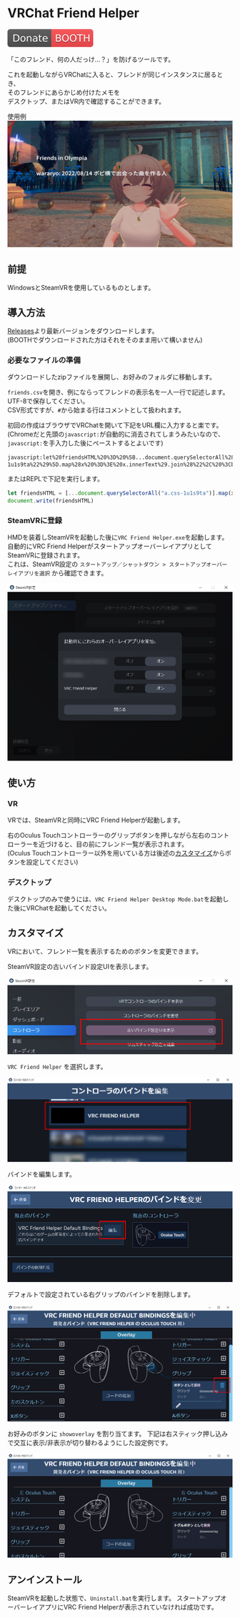 # VRChat Friend Helper

[![Donate: BOOTH](Images/Donate.svg)](https://wararyo.booth.pm/items/4095702)

「このフレンド、何の人だっけ…？」を防げるツールです。

これを起動しながらVRChatに入ると、フレンドが同じインスタンスに居るとき、  
そのフレンドにあらかじめ付けたメモを  
デスクトップ、またはVR内で確認することができます。

使用例
![スクリーンショット](/Images/Example.jpg)

## 前提

WindowsとSteamVRを使用しているものとします。

## 導入方法

[Releases](https://github.com/wararyo/VRChat-friend-helper/releases)より最新バージョンをダウンロードします。  
(BOOTHでダウンロードされた方はそれをそのまま用いて構いません)

### 必要なファイルの準備

ダウンロードしたzipファイルを展開し、お好みのフォルダに移動します。

`friends.csv`を開き、例にならってフレンドの表示名を一人一行で記述します。
UTF-8で保存してください。  
CSV形式ですが、`#`から始まる行はコメントとして扱われます。

初回の作成はブラウザでVRChatを開いて下記をURL欄に入力すると楽です。
(Chromeだと先頭の`javascript:`が自動的に消去されてしまうみたいなので、`javascript:`を手入力した後にペーストするとよいです)

```
javascript:let%20friendsHTML%20%3D%20%5B...document.querySelectorAll%28%22a.css-1u1s9ta%22%29%5D.map%28x%20%3D%3E%20x.innerText%29.join%28%22%2C%20%3Cbr%3E%22%29%3Bdocument.write%28friendsHTML%29
```


またはREPLで下記を実行します。  

``` javascript
let friendsHTML = [...document.querySelectorAll("a.css-1u1s9ta")].map(x => x.innerText).join(", <br>")
document.write(friendsHTML)
```

### SteamVRに登録

HMDを装着しSteamVRを起動した後に`VRC Friend Helper.exe`を起動します。  
自動的にVRC Friend HelperがスタートアップオーバーレイアプリとしてSteamVRに登録されます。  
これは、SteamVR設定の `スタートアップ／シャットダウン > スタートアップオーバーレイアプリを選択` から確認できます。

![SteamVR設定](/Images/StartUp.jpg)

## 使い方

### VR
VRでは、SteamVRと同時にVRC Friend Helperが起動します。

右のOculus Touchコントローラーのグリップボタンを押しながら左右のコントローラーを近づけると、目の前にフレンド一覧が表示されます。  
(Oculus Touchコントローラー以外を用いている方は後述の[カスタマイズ](#カスタマイズ)からボタンを設定してください)

### デスクトップ
デスクトップのみで使うには、`VRC Friend Helper Desktop Mode.bat`を起動した後にVRChatを起動してください。

## カスタマイズ

VRにおいて、フレンド一覧を表示するためのボタンを変更できます。

SteamVR設定の古いバインド設定UIを表示します。

![古いバインド設定UIを表示](Images/Binding1.jpg)

`VRC Friend Helper` を選択します。

![VRC Friend Helper](Images/Binding2.jpg)

バインドを編集します。

![編集](Images/Binding3.jpg)

デフォルトで設定されている右グリップのバインドを削除します。

![バインドを変更](Images/Binding4.jpg)

お好みのボタンに `showoverlay` を割り当てます。
下記は右スティック押し込みで交互に表示/非表示が切り替わるようにした設定例です。

![バインドを変更](Images/Binding5.jpg)

## アンインストール

SteamVRを起動した状態で、`Uninstall.bat`を実行します。
スタートアップオーバーレイアプリにVRC Friend Helperが表示されていなければ成功です。
